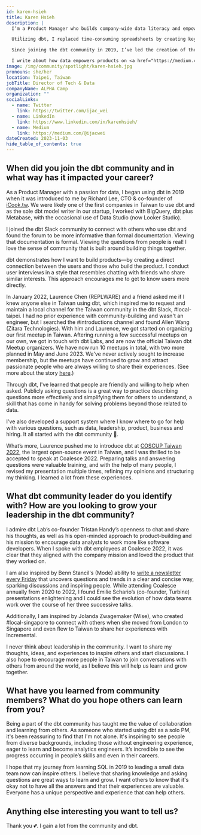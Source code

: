 ```yaml
---
id: karen-hsieh
title: Karen Hsieh
description: |
  I’m a Product Manager who builds company-wide data literacy and empowers the product team to create values for people and grow the company.

  Utilizing dbt, I replaced time-consuming spreadsheets by creating key business metric dashboards that improved data literacy, enabling conversations about product and business.

  Since joining the dbt community in 2019, I’ve led the creation of the #local-taiwan dbt Slack channel, organized 10 <a href="https://www.meetup.com/taipei-dbt-meetup/" title="Taipei dbt Meetups" target="_blank" rel=“noreferrer”>Taipei dbt Meetups</a> and <a title="spoken at Coalesce 2022" href="https://youtu.be/VMlrT4wXTgg" target="_blank" rel=“noreferrer”>spoken at Coalesce 2022</a>.

  I write about how data empowers products on <a href="https://medium.com/@ijacwei" title="Medium" target="_blank" rel=“noreferrer”>Medium</a>. I focus on understanding how users utilize and think about the product based on facts.
image: /img/community/spotlight/karen-hsieh.jpg
pronouns: she/her
location: Taipei, Taiwan
jobTitle: Director of Tech & Data
companyName: ALPHA Camp
organization: ""
socialLinks:
  - name: Twitter
    link: https://twitter.com/ijac_wei
  - name: LinkedIn
    link: https://www.linkedin.com/in/karenhsieh/
  - name: Medium
    link: https://medium.com/@ijacwei
dateCreated: 2023-11-03
hide_table_of_contents: true
---
```


## When did you join the dbt community and in what way has it impacted your career?

As a Product Manager with a passion for data, I began using dbt in 2019 when it was introduced to me by Richard Lee, CTO & co-founder of [iCook.tw](http://icook.tw/). We were likely one of the first companies in Taiwan to use dbt and as the sole dbt model writer in our startup, I worked with BigQuery, dbt plus Metabase, with the occasional use of Data Studio (now Looker Studio).

I joined the dbt Slack community to connect with others who use dbt and found the forum to be more informative than formal documentation. Viewing that documentation is formal. Viewing the questions from people is real! I love the sense of community that is built around building things together.

dbt demonstrates how I want to build products—by creating a direct connection between the users and those who build the product. I conduct user interviews in a style that resembles chatting with friends who share similar interests. This approach encourages me to get to know users more directly.

In January 2022, Laurence Chen (REPLWARE) and a friend asked me if I knew anyone else in Taiwan using dbt, which inspired me to request and maintain a local channel for the Taiwan community in the dbt Slack, #local-taipei. I had no prior experience with community-building and wasn't an engineer, but I searched the #introductions channel and found Allen Wang (Zitara Technologies). With him and Laurence, we got started on organizing our first meetup in Taiwan. Aftering running a few successful meetups on our own, we got in touch with dbt Labs, and are now the official Taiwan dbt Meetup organizers. We have now run 10 meetups in total, with two more planned in May and June 2023. We've never actively sought to increase membership, but the meetups have continued to grow and attract passionate people who are always willing to share their experiences. (See more about the story [here](https://medium.com/dbt-local-taiwan/how-does-dbt-local-taipei-get-started-ff58489c80fa).)

Through dbt, I've learned that people are friendly and willing to help when asked. Publicly asking questions is a great way to practice describing questions more effectively and simplifying them for others to understand, a skill that has come in handy for solving problems beyond those related to data.

I've also developed a support system where I know where to go for help with various questions, such as data, leadership, product, business and hiring. It all started with the dbt community 💜.

What’s more, Laurence pushed me to introduce dbt at [COSCUP Taiwan 2022](https://coscup.org/2022/zh-TW/session/SRKVLQ), the largest open-source event in Taiwan, and I was thrilled to be accepted to speak at Coalesce 2022. Preparing talks and answering questions were valuable training, and with the help of many people, I revised my presentation multiple times, refining my opinions and structuring my thinking. I learned a lot from these experiences.

## What dbt community leader do you identify with? How are you looking to grow your leadership in the dbt community?

I admire dbt Lab’s co-founder Tristan Handy’s openness to chat and share his thoughts, as well as his open-minded approach to product-building and his mission to encourage data analysts to work more like software developers. When I spoke with dbt employees at Coalesce 2022, it was clear that they aligned with the company mission and loved the product that they worked on.

I am also inspired by Benn Stancil's (Mode) ability to [write a newsletter every Friday](https://benn.substack.com/) that uncovers questions and trends in a clear and concise way, sparking discussions and inspiring people. While attending Coalesce annually from 2020 to 2022, I found Emilie Schario’s (co-founder, Turbine) presentations enlightening and I could see the evolution of how data teams work over the course of her three successive talks.

Additionally, I am inspired by Jolanda Zwagemaker (Wise), who created #local-singapore to connect with others when she moved from London to Singapore and even flew to Taiwan to share her experiences with Incremental.

I never think about leadership in the community. I want to share my thoughts, ideas, and experiences to inspire others and start discussions. I also hope to encourage more people in Taiwan to join conversations with others from around the world, as I believe this will help us learn and grow together.

## What have you learned from community members? What do you hope others can learn from you?

Being a part of the dbt community has taught me the value of collaboration and learning from others. As someone who started using dbt as a solo PM, it's been reassuring to find that I'm not alone. It's inspiring to see people from diverse backgrounds, including those without engineering experience, eager to learn and become analytics engineers. It’s incredible to see the progress occurring in people’s skills and even in their careers.

I hope that my journey from learning SQL in 2019 to leading a small data team now can inspire others. I believe that sharing knowledge and asking questions are great ways to learn and grow. I want others to know that it's okay not to have all the answers and that their experiences are valuable. Everyone has a unique perspective and experience that can help others.

## Anything else interesting you want to tell us?

Thank you 💕. I gain a lot from the community and dbt. 
